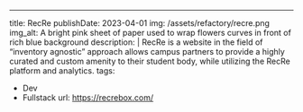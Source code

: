 ---
title: RecRe
publishDate: 2023-04-01
img: /assets/refactory/recre.png
img_alt: A bright pink sheet of paper used to wrap flowers curves in front of rich blue background
description: |
  RecRe  is a website in the field of “inventory agnostic” approach allows campus partners to provide a highly curated and custom amenity to their student body, while utilizing the RecRe platform and analytics.
tags:
  - Dev
  - Fullstack
url:
  https://recrebox.com/
